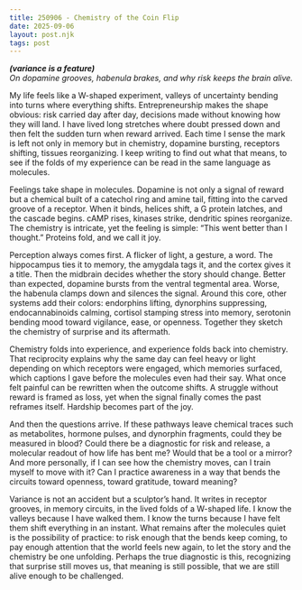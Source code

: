 ```yaml
---
title: 250906 - Chemistry of the Coin Flip
date: 2025-09-06
layout: post.njk
tags: post
---
```


**_(variance is a feature)_**  
*On dopamine grooves, habenula brakes, and why risk keeps the brain alive.*

My life feels like a W-shaped experiment, valleys of uncertainty bending into turns where everything shifts. Entrepreneurship makes the shape obvious: risk carried day after day, decisions made without knowing how they will land. I have lived long stretches where doubt pressed down and then felt the sudden turn when reward arrived. Each time I sense the mark is left not only in memory but in chemistry, dopamine bursting, receptors shifting, tissues reorganizing. I keep writing to find out what that means, to see if the folds of my experience can be read in the same language as molecules.

Feelings take shape in molecules. Dopamine is not only a signal of reward but a chemical built of a catechol ring and amine tail, fitting into the carved groove of a receptor. When it binds, helices shift, a G protein latches, and the cascade begins. cAMP rises, kinases strike, dendritic spines reorganize. The chemistry is intricate, yet the feeling is simple: “This went better than I thought.” Proteins fold, and we call it joy.

Perception always comes first. A flicker of light, a gesture, a word. The hippocampus ties it to memory, the amygdala tags it, and the cortex gives it a title. Then the midbrain decides whether the story should change. Better than expected, dopamine bursts from the ventral tegmental area. Worse, the habenula clamps down and silences the signal. Around this core, other systems add their colors: endorphins lifting, dynorphins suppressing, endocannabinoids calming, cortisol stamping stress into memory, serotonin bending mood toward vigilance, ease, or openness. Together they sketch the chemistry of surprise and its aftermath.

Chemistry folds into experience, and experience folds back into chemistry. That reciprocity explains why the same day can feel heavy or light depending on which receptors were engaged, which memories surfaced, which captions I gave before the molecules even had their say. What once felt painful can be rewritten when the outcome shifts. A struggle without reward is framed as loss, yet when the signal finally comes the past reframes itself. Hardship becomes part of the joy.

And then the questions arrive. If these pathways leave chemical traces such as metabolites, hormone pulses, and dynorphin fragments, could they be measured in blood? Could there be a diagnostic for risk and release, a molecular readout of how life has bent me? Would that be a tool or a mirror? And more personally, if I can see how the chemistry moves, can I train myself to move with it? Can I practice awareness in a way that bends the circuits toward openness, toward gratitude, toward meaning?

Variance is not an accident but a sculptor’s hand. It writes in receptor grooves, in memory circuits, in the lived folds of a W-shaped life. I know the valleys because I have walked them. I know the turns because I have felt them shift everything in an instant. What remains after the molecules quiet is the possibility of practice: to risk enough that the bends keep coming, to pay enough attention that the world feels new again, to let the story and the chemistry be one unfolding. Perhaps the true diagnostic is this, recognizing that surprise still moves us, that meaning is still possible, that we are still alive enough to be challenged.